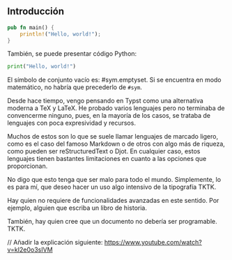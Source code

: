 






## Introducción

```rust
pub fn main() {
    println!("Hello, world!");
}
```

También, se puede presentar código Python:

```python
print("Hello, world!")
```


El símbolo de conjunto vacío es: #sym.emptyset. Si se encuentra en modo
matemático, no habría que precederlo de `#sym`.


Desde hace tiempo, vengo pensando en Typst como una alternativa moderna a
TeX y LaTeX. He probado varios lenguajes pero no terminaba de convencerme
ninguno, pues, en la mayoría de los casos, se trataba de lenguajes con poca
expresividad y recursos.

Muchos de estos son lo que se suele llamar lenguajes de marcado ligero, como
es el caso del famoso Markdown o de otros con algo más de riqueza, como
pueden ser reStructuredText o Djot. En cualquier caso, estos lenguajes
tienen bastantes limitaciones en cuanto a las opciones que proporcionan.

No digo que esto tenga que ser malo para todo el mundo. Simplemente, lo es
para mí, que deseo hacer un uso algo intensivo de la tipografía TKTK.

Hay quien no requiere de funcionalidades avanzadas en este sentido. Por
ejemplo, alguien que escriba un libro de historia.

También, hay quien cree que un documento no debería ser programable. TKTK.



// Añadir la explicación siguiente: https://www.youtube.com/watch?v=kI2e0o3sIVM



